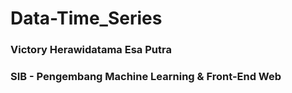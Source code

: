 # Data-Time_Series
<h3>Victory Herawidatama Esa Putra</h3>
<h3>SIB - Pengembang Machine Learning & Front-End Web</h3>
